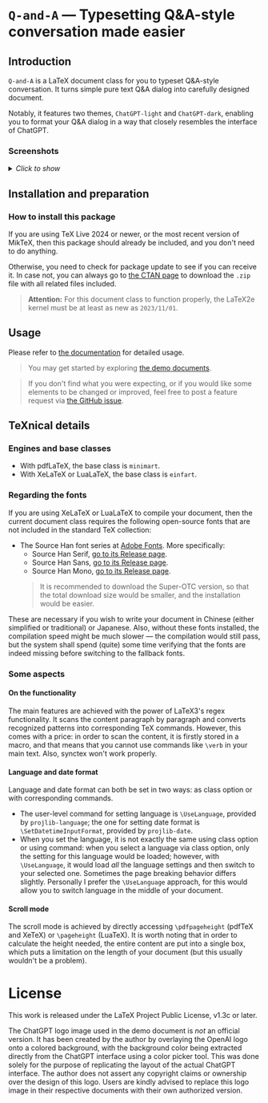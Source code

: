 <!-- Copyright (C) 2023 by Jinwen XU -->

# `Q-and-A` — Typesetting Q\&A-style conversation made easier

## Introduction

`Q-and-A` is a LaTeX document class for you to typeset Q&A-style conversation. It turns simple pure text Q&A dialog into carefully designed document.

Notably, it features two themes, `ChatGPT-light` and `ChatGPT-dark`, enabling you to format your Q&A dialog in a way that closely resembles the interface of ChatGPT.

### Screenshots

<details>
<summary><i>Click to show</i></summary>

<!-- <div align=center><img width="450" src="https://github.com/Jinwen-XU/Q-and-A/raw/main/screenshots/screenshot-default.png"/></div> -->
> ![image](https://github.com/Jinwen-XU/Q-and-A/raw/main/screenshots/screenshot-default.png)
> (*From [the documentation](https://github.com/Jinwen-XU/Q-and-A/blob/main/doc/Q-and-A-doc.pdf).*)

<!-- <div align=center><img width="750" src="https://github.com/Jinwen-XU/Q-and-A/raw/main/screenshots/screenshot-default-1.png"/></div> -->
> ![image](https://github.com/Jinwen-XU/Q-and-A/raw/main/screenshots/screenshot-default-1.png)
> (*From [the English demo document](https://github.com/Jinwen-XU/Q-and-A/blob/main/demo/lang-en/Q-and-A-demo-en.pdf).*)

<!-- <div align=center><img width="750" src="https://github.com/Jinwen-XU/Q-and-A/raw/main/screenshots/screenshot-multiple-1.png"/></div> -->
> ![image](https://github.com/Jinwen-XU/Q-and-A/raw/main/screenshots/screenshot-multiple-1.png)
> (*From [the demo document for multiple questions/answers](https://github.com/Jinwen-XU/Q-and-A/blob/main/demo/mode-multiple/Q-and-A-demo-multiple.pdf).*)

<!-- <div align=center><img width="750" src="https://github.com/Jinwen-XU/Q-and-A/raw/main/screenshots/screenshot-ChatGPT-1.png"/></div> -->
> ![image](https://github.com/Jinwen-XU/Q-and-A/raw/main/screenshots/screenshot-ChatGPT-1.png)
> (*From [the demo document for theme "ChatGPT-dark"](https://github.com/Jinwen-XU/Q-and-A/blob/main/demo/theme-ChatGPT/Q-and-A-demo-ChatGPT-dark.pdf).*)

<!-- <div align=center><img width="750" src="https://github.com/Jinwen-XU/Q-and-A/raw/main/screenshots/screenshot-ChatGPT-classical-1.png"/></div> -->
> ![image](https://github.com/Jinwen-XU/Q-and-A/raw/main/screenshots/screenshot-ChatGPT-classical-1.png)
> (*From [the demo document for theme "ChatGPT-classical-dark"](https://github.com/Jinwen-XU/Q-and-A/blob/main/demo/theme-ChatGPT-classical/Q-and-A-demo-ChatGPT-classical-dark.pdf).*)

</details>

## Installation and preparation

### How to install this package

If you are using TeX Live 2024 or newer, or the most recent version of MikTeX, then this package should already be included, and you don't need to do anything.

Otherwise, you need to check for package update to see if you can receive it. In case not, you can always go to [the CTAN page](https://ctan.org/pkg/Q-and-A) to download the `.zip` file with all related files included.

> **Attention:**
> For this document class to function properly, the LaTeX2e kernel must be at least as new as `2023/11/01`.

## Usage

Please refer to [the documentation](https://github.com/Jinwen-XU/Q-and-A/blob/main/doc/Q-and-A-doc.pdf) for detailed usage.

> You may get started by exploring [the demo documents](https://github.com/Jinwen-XU/Q-and-A/tree/main/demo).

> If you don't find what you were expecting, or if you would like some elements to be changed or improved, feel free to post a feature request via [the GitHub issue](https://github.com/Jinwen-XU/Q-and-A/issues).


## TeXnical details

### Engines and base classes
- With pdfLaTeX, the base class is `minimart`.
- With XeLaTeX or LuaLaTeX, the base class is `einfart`.

### Regarding the fonts

If you are using XeLaTeX or LuaLaTeX to compile your document, then the current document class requires the following open-source fonts that are not included in the standard TeX collection:

- The Source Han font series at [Adobe Fonts](https://github.com/adobe-fonts). More specifically:
  - Source Han Serif, [go to its Release page](https://github.com/adobe-fonts/source-han-serif/releases).
  - Source Han Sans, [go to its Release page](https://github.com/adobe-fonts/source-han-sans/releases).
  - Source Han Mono, [go to its Release page](https://github.com/adobe-fonts/source-han-mono/releases).
  > It is recommended to download the Super-OTC version, so that the total download size would be smaller, and the installation would be easier.

These are necessary if you wish to write your document in Chinese (either simplified or traditional) or Japanese. Also, without these fonts installed, the compilation speed might be much slower — the compilation would still pass, but the system shall spend (quite) some time verifying that the fonts are indeed missing before switching to the fallback fonts.

### Some aspects

#### On the functionality
The main features are achieved with the power of LaTeX3's regex functionality. It scans the content paragraph by paragraph and converts recognized patterns into corresponding TeX commands.
However, this comes with a price: in order to scan the content, it is firstly stored in a macro, and that means that you cannot use commands like `\verb` in your main text.
Also, synctex won't work properly.

#### Language and date format
Language and date format can both be set in two ways: as class option or with corresponding commands.
- The user-level command for setting language is `\UseLanguage`, provided by `projlib-language`; the one for setting date format is `\SetDatetimeInputFormat`, provided by `projlib-date`.
- When you set the language, it is not exactly the same using class option or using command: when you select a language via class option, only the setting for this language would be loaded; however, with `\UseLanguage`, it would load *all* the language settings and then switch to your selected one. Sometimes the page breaking behavior differs slightly. Personally I prefer the `\UseLanguage` approach, for this would allow you to switch language in the middle of your document.

#### Scroll mode
The scroll mode is achieved by directly accessing `\pdfpageheight` (pdfTeX and XeTeX) or `\pageheight` (LuaTeX). <!-- The minimal page height is set to be `10in`. --> It is worth noting that in order to calculate the height needed, the entire content are put into a single box, which puts a limitation on the length of your document (but this usually wouldn't be a problem).

# License

This work is released under the LaTeX Project Public License, v1.3c or later.

The ChatGPT logo image used in the demo document is *not* an official version. It has been created by the author by overlaying the OpenAI logo onto a colored background, with the background color being extracted directly from the ChatGPT interface using a color picker tool. This was done solely for the purpose of replicating the layout of the actual ChatGPT interface.
The author does not assert any copyright claims or ownership over the design of this logo. Users are kindly advised to replace this logo image in their respective documents with their own authorized version.
